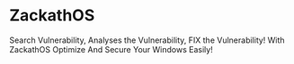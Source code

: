 # ZackathOS
Search Vulnerability, Analyses the Vulnerability, FIX the Vulnerability! With ZackathOS Optimize And Secure Your Windows Easily!
